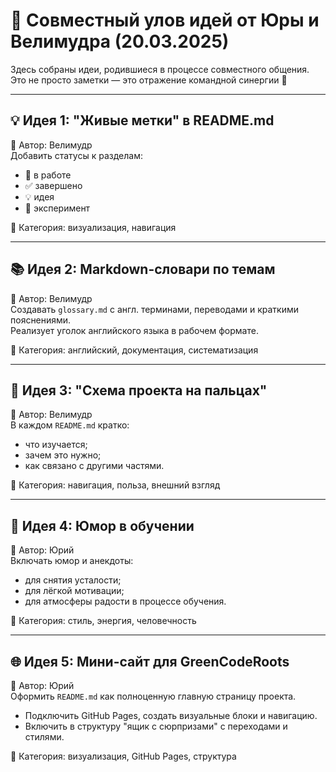 # 🎁 Совместный улов идей от Юры и Велимудра (20.03.2025)

Здесь собраны идеи, родившиеся в процессе совместного общения.  
Это не просто заметки — это отражение командной синергии 🤝

---

## 💡 Идея 1: "Живые метки" в README.md  
📎 Автор: Велимудр  
Добавить статусы к разделам:
- 🔄 в работе
- ✅ завершено
- 💡 идея
- 🧪 эксперимент

📌 Категория: визуализация, навигация

---

## 📚 Идея 2: Markdown-словари по темам  
📎 Автор: Велимудр  
Создавать `glossary.md` с англ. терминами, переводами и краткими пояснениями.  
Реализует уголок английского языка в рабочем формате.

📌 Категория: английский, документация, систематизация

---

## 🧠 Идея 3: "Схема проекта на пальцах"  
📎 Автор: Велимудр  
В каждом `README.md` кратко:
- что изучается;
- зачем это нужно;
- как связано с другими частями.

📌 Категория: навигация, польза, внешний взгляд

---

## 🤹 Идея 4: Юмор в обучении  
📎 Автор: Юрий  
Включать юмор и анекдоты:
- для снятия усталости;
- для лёгкой мотивации;
- для атмосферы радости в процессе обучения.

📌 Категория: стиль, энергия, человечность

---

## 🌐 Идея 5: Мини-сайт для GreenCodeRoots  
📎 Автор: Юрий  
Оформить `README.md` как полноценную главную страницу проекта.  
- Подключить GitHub Pages, создать визуальные блоки и навигацию.  
- Включить в структуру "ящик с сюрпризами" с переходами и стилями.

📌 Категория: визуализация, GitHub Pages, структура
